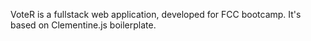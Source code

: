 VoteR is a fullstack web application, developed for FCC bootcamp. It's based on Clementine.js boilerplate.
